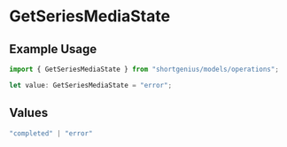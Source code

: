 # GetSeriesMediaState

## Example Usage

```typescript
import { GetSeriesMediaState } from "shortgenius/models/operations";

let value: GetSeriesMediaState = "error";
```

## Values

```typescript
"completed" | "error"
```